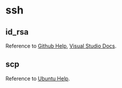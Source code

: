 # ssh

## id_rsa

Reference to
[Github Help](https://help.github.com/en/github/authenticating-to-github/generating-a-new-ssh-key-and-adding-it-to-the-ssh-agent),
[Visual Studio Docs](https://code.visualstudio.com/docs/remote/troubleshooting#_configuring-key-based-authentication).

## scp

Reference to [Ubuntu Help](https://help.ubuntu.com/community/SSH/TransferFiles).
